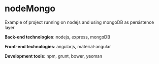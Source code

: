 # nodeMongo
Example of project running on nodejs and using mongoDB as persistence layer

**Back-end technologies**: nodejs, express, mongoDB

**Front-end technologies**: angularjs, material-angular

**Development tools**: npm, grunt, bower, yeoman
